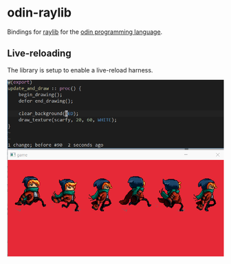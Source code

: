 # odin-raylib

Bindings for [raylib](http://www.raylib.com) for the [odin programming language](https://odin.handmade.network/).

## Live-reloading

The library is setup to enable a live-reload harness.

![live reload example](Docs/live-reload.gif)
